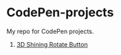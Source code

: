 CodePen-projects
================

My repo for CodePen projects.

1. [3D Shining Rotate Button](http://codepen.io/wedranb/full/ltinD)
